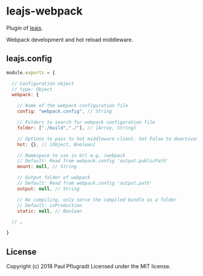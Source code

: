 # leajs-webpack

Plugin of [leajs](https://github.com/lea-js/leajs-server).

Webpack development and hot reload middleware.

## leajs.config

```js
module.exports = {

  // Configuration object
  // type: Object
  webpack: {

    // Name of the webpack configuration file
    config: "webpack.config", // String

    // Folders to search for webpack configuration file
    folder: ["./build","./"], // [Array, String]

    // Options to pass to hot middleware client. Set False to deactivate hot module reloading.
    hot: {}, // [Object, Boolean]

    // Namespace to use in Url e.g. /webpack
    // Default: Read from webpack.config 'output.publicPath'
    mount: null, // String

    // Output folder of webpack
    // Default: Read from webpack.config 'output.path'
    output: null, // String

    // No compiling, only serve the compiled bundle as a folder
    // Default: inProduction
    static: null, // Boolean

  // …

}
```

## License
Copyright (c) 2018 Paul Pflugradt
Licensed under the MIT license.